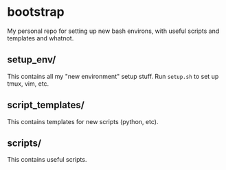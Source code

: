 # bootstrap

My personal repo for setting up new bash environs, with useful scripts and templates and whatnot.

## setup_env/

This contains all my "new environment" setup stuff.  Run `setup.sh` to set up tmux, vim, etc.

## script_templates/

This contains templates for new scripts (python, etc).

## scripts/

This contains useful scripts.